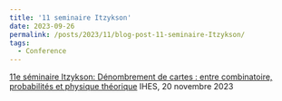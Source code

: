 ```yaml
---
title: '11 seminaire Itzykson'
date: 2023-09-26
permalink: /posts/2023/11/blog-post-11-seminaire-Itzykson/
tags:
  - Conference
---
```

[11e séminaire Itzykson: Dénombrement de cartes : entre combinatoire, probabilités et physique théorique](https://indico.math.cnrs.fr/event/10584/) IHES, 20 novembre 2023
